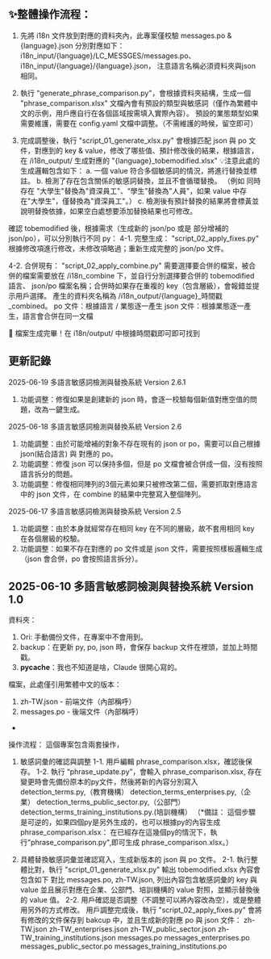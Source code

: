 ✨整體操作流程：
-------------------------
1. 先將 i18n 文件放到對應的資料夾內，此專案僅校驗 messages.po & {language}.json
  分別對應如下：
  i18n_input/{language}/LC_MESSGES/messages.po、
  i18n_input/{language}/{language}.json，
  注意語言名稱必須資料夾與json相同。

2. 執行 "generate_phrase_comparison.py"，會根據資料夾結構，生成一個 "phrase_comparison.xlsx"
  文檔內會有預設的類型與敏感詞（僅作為繁體中文的示例，用戶應自行在各個區域按需填入實際內容）。
  預設的業態類型如果需要維護，需要在 config.yaml 文檔中調整。（不需維護的時候，留空即可）

3. 完成調整後，執行 "script_01_generate_xlsx.py" 
會根據匹配 json 與 po 文件，對應到的 key & value，修改了哪些值、預計修改後的結果，根據語言，在 /i18n_output/ 生成對應的 "{language}_tobemodified.xlsx"
💡注意此處的生成邏輯包含如下：
  a. 一個 value 符合多個敏感詞的情況，將進行替換並標註。
  b. 檢測了存在包含關係的敏感詞替換，並且不會循環替換。
（例如 同時存在 "大學生"替換為"資深員工"、“學生”替換為"人員"，如果 value 中存在"大學生"，僅替換為"資深員工"。）
  c. 檢測後有預計替換的結果將會標黃並說明替換依據，如果空白處想要添加替換結果也可修改。

確認 tobemodified 後，根據需求（生成新的 json/po 或是 部分增補的 json/po），可以分別執行不同 py：
  4-1. 完整生成： "script_02_apply_fixes.py"
    根據修改項進行修改，未修改項略過；重新生成完整的 json/po 文件。

  4-2. 合併現有： "script_02_apply_combine.py"
    需要選擇要合併的檔案，被合併的檔案需要放在 /i18n_combine 下，並自行分別選擇要合併的 tobemodified 語言、
    json/po 檔案名稱；合併時如果存在重複的 key（包含層級），會報錯並提示用戶選擇。
    產生的資料夾名稱為 /i18n_output/{language}_時間戳_combined。
    po 文件：根據語言 / 業態逐一產生
    json 文件：根據業態逐一產生，語言會合併在同一文檔

🎉 檔案生成完畢！在 i18n/output/ 中根據時間戳即可即可找到


更新記錄
-------------------------

2025-06-19 多語言敏感詞檢測與替換系統 Version 2.6.1
1. 功能调整：修復如果是創建新的 json 時，會逐一校驗每個新值對應空值的問題，改為一鍵生成。

2025-06-18 多語言敏感詞檢測與替換系統 Version 2.6
1. 功能調整：由於可能增補的對象不存在現有的 json or po，需要可以自己根據 json(結合語言) 與 對應的 po。
2. 功能調整：修復 json 可以保持多個，但是 po 文檔會被合併成一個，沒有按照語言拆分的問題。
3. 功能調整：修復相同陣列的3個元素如果只被修改第二個，需要抓取對應語言中的 json 文件，在 combine 的結果中完整寫入整個陣列。

2025-06-17 多語言敏感詞檢測與替換系統 Version 2.5
1. 功能調整：由於本身就經常存在相同 key 在不同的層級，故不套用相同 key 在各個層級的校驗。
2. 功能調整：如果不存在對應的 po 文件或是 json 文件，需要按照樣板邏輯生成（json 會合併，po 會按照語言拆分）。


2025-06-10 多語言敏感詞檢測與替換系統 Version 1.0
-------------------------
資料夾：
1. Ori: 手動備份文件，在專案中不會用到。
2. backup：在更新 py, po, json 時，會保存 backup 文件在裡頭，並加上時間戳。
3. __pycache__：我也不知道是啥，Claude 很開心寫的。

檔案，此處僅引用繁體中文的版本：
1. zh-TW.json - 前端文件（內部稱呼）
2. messages.po - 後端文件（內部稱呼）

-
操作流程：
這個專案包含兩套操作，
  1. 敏感詞彙的確認與調整
    1-1. 用戶編輯 phrase_comparison.xlsx，確認後保存。
    1-2. 執行 “phrase_update.py”，會輸入 phrase_comparison.xlsx,
      存在變更時會先備份原本的py文件，然後將新的內容分別寫入
      detection_terms.py,（教育機構）
      detection_terms_enterprises.py,（企業）
      detection_terms_public_sector.py,（公部門）
      detection_terms_training_institutions.py.(培訓機構）
 （*備註：
    這個步驟是可逆的，如果四個py是另外生成的，也可以根據py的內容生成phrase_comparison.xlsx：
    在已經存在這幾個py的情況下，執行"phrase_comparison.py",即可生成 phrase_comparison.xlsx。）

  2. 具體替換敏感詞彙並確認寫入，生成新版本的 json 與 po 文件。
    2-1. 執行整體比對，執行 "script_01_generate_xlsx.py"
      輸出 tobemodified.xlsx 內容會包含如下 
      對比 messages.po, zh-TW.json, 列出內容包含敏感詞彙的 key 與 value
      並且展示對應在企業、公部門、培訓機構的 value 對照，並顯示替換後的 value 值。
    2-2. 用戶確認是否調整（不調整可以將內容改為空），或是整體用另外的方式修改。
      用戶調整完成後，執行 "script_02_apply_fixes.py"
      會將有修改的文件保存到 bakcup 中，並且生成新的對應 po 與 json 文件：
      zh-TW.json
      zh-TW_enterprises.json
      zh-TW_public_sector.json
      zh-TW_training_institutions.json
      messages.po
      messages_enterprises.po
      messages_public_sector.po
      messages_training_institutions.po
